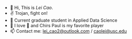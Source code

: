 - 👋 Hi, This is *Lei Cao*.
- ✌️ Trojan, fight on!
- 🌱 Current graduate student in Applied Data Science
- 👀 I love 🏀 and Chirs Paul is my favorite player
- 📫 Contact me: lei_cao2@outlook.com / caolei@usc.edu

<!---
- 💞️ I’m working on finding a SDE job, the latest goal is a 2022 summer internship
cllei12/cllei12 is a ✨ special ✨ repository because its `README.md` (this file) appears on your GitHub profile.
You can click the Preview link to take a look at your changes.
--->
